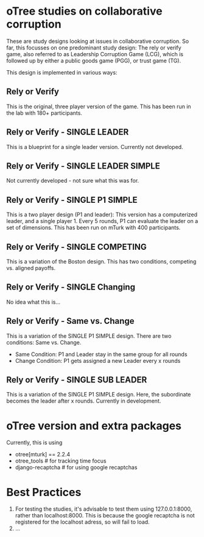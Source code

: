 # oTree studies on collaborative corruption

These are study designs looking at issues in collaborative corruption.
So far, this focusses on one predominant study design: The rely or verify game, also referred to as Leadership Corruption Game (LCG), which is followed up by either a public goods game (PGG), or trust game (TG).

This design is implemented in various ways:

## Rely or Verify
This is the original, three player version of the game. This has been run in the lab with 180+ participants.

## Rely or Verify - SINGLE LEADER
This is a blueprint for a single leader version. Currently not developed.

## Rely or Verify - SINGLE LEADER SIMPLE
Not currently developed - not sure what this was for.

## Rely or Verify - SINGLE P1 SIMPLE
This is a two player design (P1 and leader): This version has a computerized leader, and a single player 1. Every 5 rounds, P1 can evaluate the leader on a set of dimensions.
This has been run on mTurk with 400 participants.

## Rely or Verify - SINGLE COMPETING
This is a variation of the Boston design. This has two conditions, competing vs. aligned payoffs.

## Rely or Verify - SINGLE Changing
No idea what this is...

## Rely or Verify - Same vs. Change
This is a variation of the SINGLE P1 SIMPLE design. There are two conditions: Same vs. Change.
- Same Condition: P1 and Leader stay in the same group for all rounds
- Change Condition: P1 gets assigned a new Leader every x rounds

## Rely or Verify - SINGLE SUB LEADER
This is a variation of the SINGLE P1 SIMPLE design. Here, the subordinate becomes the leader after x rounds.
Currently in development.


# oTree version and extra packages
Currently, this is using
- otree[mturk] == 2.2.4
- otree_tools # for tracking time focus
- django-recaptcha # for using google recaptchas


# Best Practices
1. For testing the studies, it's advisable to test them using 127.0.0.1:8000, rather than localhost:8000. This is because the google recaptcha is not registered for the localhost adress, so will fail to load.
2. ...
